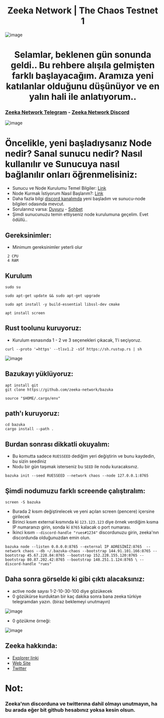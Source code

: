 <h1 align="center"> Zeeka Network | The Chaos Testnet 1 </h1>

![image](https://user-images.githubusercontent.com/101149671/196880084-be318e37-979b-4c9e-bb14-5765ddcfc901.png)

<h1 align="center"> Selamlar, beklenen gün sonunda geldi.. Bu rehbere alışıla gelmişten farklı başlayacağım. Aramıza yeni katılanlar olduğunu düşünüyor ve en yalın hali ile anlatıyorum.. </h1>

### [Zeeka Network Telegram](https://t.me/ZeekaNetworkTurkish) - [Zeeka Network Discord](https://discord.gg/jbtvXSP3)

![image](https://user-images.githubusercontent.com/101149671/196889312-d1edc9bc-c0e3-4fd2-a3d1-15167c712dca.png)

# Öncelikle, yeni başladıysanız Node nedir? Sanal sunucu nedir? Nasıl kullanılır ve Sunucuya nasıl bağlanılır onları öğrenmelisiniz:

 * Sunucu ve Node Kurulumu Temel Bilgiler: [Link](https://is.gd/sunucuvenode)
 * Node Kurmak İstiyorum Nasıl Başlarım?: [Link](https://forum.rues.info/index.php?threads/node-kurmak-istiyorum-nasil-baslarim.2384/)
 * Daha fazla bilgi [discord kanalımda](discord.gg/ruescommunity) yeni başladım ve sunucu-node bilgileri odasında mevcut.
 * Sorularınız varsa: [Duyuru](https://t.me/RuesAnnouncement) - [Sohbet](https://t.me/RuesChat)
 * Şimdi sunucunuzu temin ettiyseniz node kurulumuna geçelim. Evet ödüllü..
 
## Gereksinimler:

 * Minimum gereksinimler yeterli olur
```
 2 CPU
 4 RAM
```

## Kurulum
```
sudo su
```
```
sudo apt-get update && sudo apt-get upgrade
```
```
sudo apt install -y build-essential libssl-dev cmake
```
```
apt install screen
```

## Rust toolunu kuruyoruz:

 * Kurulum esnasında 1 - 2 ve 3 seçenekleri çıkacak, 1'i seçiyoruz.

```
curl --proto '=https' --tlsv1.2 -sSf https://sh.rustup.rs | sh
```

![image](https://user-images.githubusercontent.com/101149671/196891892-ef3bb9b4-12f8-44fc-a062-7e008fa6c77a.png)


## Bazukayı yüklüyoruz:
```
apt install git
git clone https://github.com/zeeka-network/bazuka
```
```
source "$HOME/.cargo/env"
```
## path'ı kuruyoruz:
```
cd bazuka
cargo install --path .
```
## Burdan sonrası dikkatli okuyalım:

 * Bu komutta sadece `RUESSEED` dediğim yeri değiştirin ve bunu kaydedin, bu sizin seediniz
 * Nodu bir gün taşımak isterseniz bu `SEED` ile nodu kuracaksınız.

```
bazuka init --seed RUESSEED --network chaos --node 127.0.0.1:8765
```

## Şimdi nodumuzu farklı screende çalıştıralım:

```
screen -S bazuka
```

 * Burada 2 kısım değiştirelecek ve yeni açılan screen (pencere) içersine girilecek
 * Birinci kısım external kısmında ki `123.123.123` diye örnek verdiğim kısma IP numaranızı girin, sonda ki `8765` kalacak o port numarası.
 * İkinci kısım `--discord-handle "rues#1234"` discordunuzu girin, zeeka'nın discordunda olduğunuzdan emin olun.

```
bazuka node --listen 0.0.0.0:8765 --external IP ADRESİNİZ:8765  --network chaos --db ~/.bazuka-chaos --bootstrap 144.91.101.166:8765 --bootstrap 45.67.228.84:8765 --bootstrap 152.228.155.120:8765 --bootstrap 80.87.202.42:8765 --bootstrap 148.251.1.124:8765 \ --discord-handle "rues"
```

## Daha sonra görselde ki gibi çıktı alacaksınız:

 * active node sayısı 1-2-10-30-100 diye gözükecek
 * 0 gözükürse kurduktan bir kaç dakika sonra bana zeeka türkiye telegramdan yazın. (biraz beklemeyi unutmayın)

![image](https://user-images.githubusercontent.com/101149671/196894807-5a3b4890-b45c-46eb-9f5b-9c75be02c278.png)

* 0 gözükme örneği:

![image](https://user-images.githubusercontent.com/101149671/196895349-4abe0823-8449-41a1-bd9f-147e90c7fa2f.png)

## Zeeka hakkında:

  * [Explorer linki](http://152.228.155.120:8000/)
  * [Web Site](https://zeeka.network/)
  * [Twitter](https://twitter.com/ZeekaNetwork)

# Not: 

### Zeeka'nın discorduna ve twitterına dahil olmayı unutmayın, ha bu arada eğer bit github hesabınız yoksa kesin olsun.



